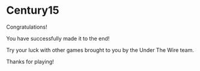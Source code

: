 # Century15

Congratulations! 

You have successfully made it to the end! 

Try your luck with other games brought to you by the Under The Wire team. 

Thanks for playing! 